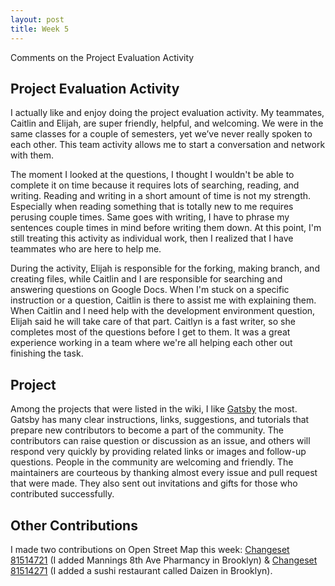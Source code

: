 ```yaml
---
layout: post
title: Week 5
---
```


Comments on the Project Evaluation Activity

Project Evaluation Activity
---

I actually like and enjoy doing the project evaluation activity. My teammates, Caitlin and Elijah, are super friendly, helpful, and welcoming. We were in the same classes for a couple of semesters, yet we’ve never really spoken to each other. This team activity allows me to start a conversation and network with them. 

The moment I looked at the questions, I thought I wouldn't be able to complete it on time because it requires lots of searching, reading, and writing. Reading and writing in a short amount of time is not my strength. Especially when reading something that is totally new to me requires perusing couple times. Same goes with writing, I have to phrase my sentences couple times in mind before writing them down. At this point, I'm still treating this activity as individual work, then I realized that I have teammates who are here to help me.

During the activity, Elijah is responsible for the forking, making branch, and creating files, while Caitlin and I are responsible for searching and answering questions on Google Docs. When I'm stuck on a specific instruction or a question, Caitlin is there to assist me with explaining them. When Caitlin and I need help with the development environment question, Elijah said he will take care of that part. Caitlyn is a fast writer, so she completes most of the questions before I get to them. It was a great experience working in a team where we're all helping each other out finishing the task.


Project
---
Among the projects that were listed in the wiki, I like [Gatsby](https://www.gatsbyjs.org/) the most. Gatsby has many clear instructions, links, suggestions, and tutorials that prepare new contributors to become a part of the community. The contributors can raise question or discussion as an issue, and others will respond very quickly by providing related links or images and follow-up questions. People in the community are welcoming and friendly. The maintainers are courteous by thanking almost every issue and pull request that were made. They also sent out invitations and gifts for those who contributed successfully.


Other Contributions
---
I made two contributions on Open Street Map this week: [Changeset 81514721](https://www.openstreetmap.org/changeset/81514721) (I added Mannings 8th Ave Pharmancy in Brooklyn) & [Changeset 81514271](https://www.openstreetmap.org/changeset/81514271) (I added a sushi restaurant called Daizen in Brooklyn).